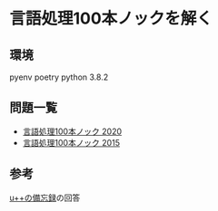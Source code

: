 # 言語処理100本ノックを解く

## 環境

pyenv
poetry
python 3.8.2

## 問題一覧

- [言語処理100本ノック 2020](https://nlp100.github.io/ja/)
- [言語処理100本ノック 2015](http://www.cl.ecei.tohoku.ac.jp/nlp100/)

## 参考

[u++の備忘録](https://upura.hatenablog.com/archive)の回答
